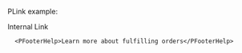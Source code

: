 PLink example:

Internal Link
```vue
  <PFooterHelp>Learn more about fulfilling orders</PFooterHelp>
```
